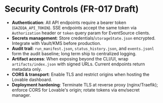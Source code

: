 # Security Controls (FR-017 Draft)

- **Authentication**: All API endpoints require a bearer token (`GAZEQA_API_TOKEN`). SSE endpoints accept the same token via `Authorization` header or `token` query param for EventSource clients.
- **Secrets management**: Store credentials/`storageState.json` encrypted. Integrate with Vault/KMS before production.
- **Audit trail**: `run_manifest.json`, `status_history.json`, and `events.jsonl` form the audit baseline; long term ship to centralized logging.
- **Artifact access**: When exposing beyond the CLI/UI, wrap `artifacts/index.json` with signed URLs. Current endpoints return metadata only.
- **CORS & transport**: Enable TLS and restrict origins when hosting the Lovable dashboard.
- **Deployment hardening**: Terminate TLS at reverse proxy (nginx/Traefik); enforce CORS for Lovable's origin; rotate tokens via env/secret manager.

